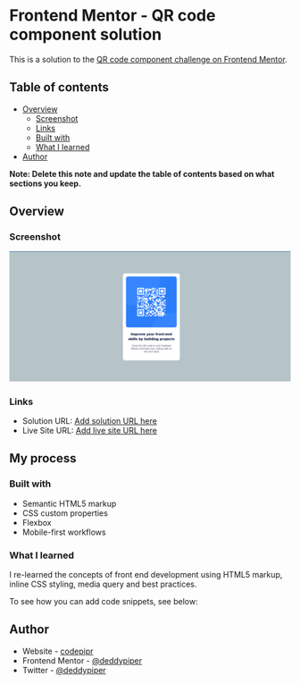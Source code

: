 # Frontend Mentor - QR code component solution

This is a solution to the [QR code component challenge on Frontend Mentor](https://www.frontendmentor.io/challenges/qr-code-component-iux_sIO_H).

## Table of contents

- [Overview](#overview)
  - [Screenshot](#screenshot)
  - [Links](#links)
  - [Built with](#built-with)
  - [What I learned](#what-i-learned)
- [Author](#author)

**Note: Delete this note and update the table of contents based on what sections you keep.**

## Overview

### Screenshot

![](./images/Screenshot.png)


### Links

- Solution URL: [Add solution URL here](https://github.com/deddypiper/Responsive-Flexboxed-QR-code-component-/settings/pages)
- Live Site URL: [Add live site URL here](https://github.com/deddypiper/Responsive-Flexboxed-QR-code-component-/settings/pages)

## My process

### Built with

- Semantic HTML5 markup
- CSS custom properties
- Flexbox
- Mobile-first workflows


### What I learned

I re-learned the concepts of front end development using HTML5 markup, inline CSS styling, media query and best practices.

To see how you can add code snippets, see below:


## Author

- Website - [codepipr](https://www.codepipr-portfolio.netlify.app)
- Frontend Mentor - [@deddypiper](https://www.frontendmentor.io/profile/deddypiper)
- Twitter - [@deddypiper](https://www.twitter.com/deddypiper)